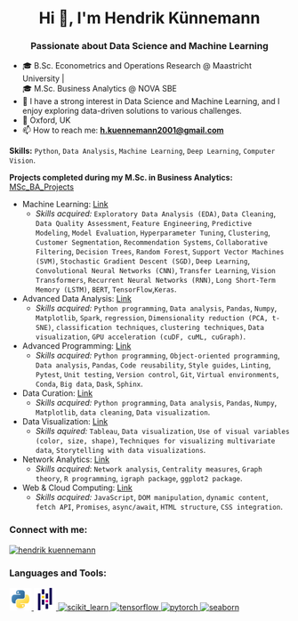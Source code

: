 <h1 align="center">Hi 👋, I'm Hendrik Künnemann</h1>
<h3 align="center">Passionate about Data Science and Machine Learning</h3>

- 🎓 B.Sc. Econometrics and Operations Research @ Maastricht University |\
🎓 M.Sc. Business Analytics @ NOVA SBE
- 🔎 I have a strong interest in Data Science and Machine Learning, and I enjoy exploring data-driven solutions to various challenges.
- 📍 Oxford, UK
- 📫 How to reach me: **h.kuennemann2001@gmail.com**

**Skills:**
`Python`, `Data Analysis`, `Machine Learning`, `Deep Learning`, `Computer Vision`.

**Projects completed during my M.Sc. in Business Analytics:** [MSc_BA_Projects](https://github.com/hkuennemann/MSc_BA_Projects)
- Machine Learning: [Link](https://github.com/hkuennemann/MSc_BA_Projects/tree/main/Machine%20Learning)
  - *Skills acquired:* `Exploratory Data Analysis (EDA)`, `Data Cleaning`, `Data Quality Assessment`, `Feature Engineering`, `Predictive Modeling`, `Model Evaluation`, `Hyperparameter Tuning`, `Clustering`, `Customer Segmentation`, `Recommendation Systems`, `Collaborative Filtering`, `Decision Trees`, `Random Forest`, `Support Vector Machines (SVM)`, `Stochastic Gradient Descent (SGD)`, `Deep Learning`, `Convolutional Neural Networks (CNN)`, `Transfer Learning`, `Vision Transformers`, `Recurrent Neural Networks (RNN)`, `Long Short-Term Memory (LSTM)`, `BERT`, `TensorFlow`,`Keras`.
- Advanced Data Analysis: [Link](https://github.com/hkuennemann/MSc_BA_Projects/tree/main/Advanced%20Data%20Analysis)
  - *Skills acquired:* `Python programming`, `Data analysis`, `Pandas`, `Numpy`, `Matplotlib`, `Spark`, `regression`, `Dimensionality reduction (PCA, t-SNE)`, `classification techniques`, `clustering techniques`, `Data visualization`, `GPU acceleration (cuDF, cuML, cuGraph)`.
- Advanced Programming: [Link](https://github.com/hkuennemann/MSc_BA_Projects/tree/main/Advanced%20Programming)
  - *Skills acquired:* `Python programming`, `Object-oriented programming`, `Data analysis`, `Pandas`, `Code reusability`, `Style guides`, `Linting`, `Pytest`, `Unit testing`, `Version control`, `Git`, `Virtual environments`, `Conda`, `Big data`, `Dask`, `Sphinx`.
- Data Curation: [Link](https://github.com/hkuennemann/MSc_BA_Projects/tree/main/Data%20Curation)
  - *Skills acquired:* `Python programming`, `Data analysis`, `Pandas`, `Numpy`, `Matplotlib`, `data cleaning`, `Data visualization`.
- Data Visualization: [Link](https://github.com/hkuennemann/MSc_BA_Projects/tree/main/Data%20Visualization/Olympic%20Games%20Dashboard)
  - *Skills aquired:* `Tableau`, `Data visualization`, `Use of visual variables (color, size, shape)`, `Techniques for visualizing multivariate data`, `Storytelling with data visualizations`.
- Network Analytics: [Link](https://github.com/hkuennemann/MSc_BA_Projects/tree/main/Network%20Analytics)
  - *Skills acquired*: `Network analysis`, `Centrality measures`, `Graph theory`, `R programming`, `igraph package`, `ggplot2 package`. 
- Web & Cloud Computing: [Link](https://github.com/hkuennemann/MSc_BA_Projects/tree/main/Web%20%26%20Cloud%20Computing/League%20Lense)
  - *Skills acquired:* `JavaScript`, `DOM manipulation`, `dynamic content`, `fetch API`, `Promises`, `async/await`, `HTML structure`, `CSS integration`.

<h3 align="left">Connect with me:</h3>
<p align="left">
<a href="https://linkedin.com/in/hendrik-kuennemann" target="blank"><img align="center" src="https://raw.githubusercontent.com/rahuldkjain/github-profile-readme-generator/master/src/images/icons/Social/linked-in-alt.svg" alt="hendrik kuennemann" height="30" width="40" /></a>
</p>

<h3 align="left">Languages and Tools:</h3>

<p align="left">

<a href="https://www.python.org" target="_blank" rel="noreferrer"> <img src="https://raw.githubusercontent.com/devicons/devicon/master/icons/python/python-original.svg" alt="python" width="40" height="40"/> </a> 
<a href="https://pandas.pydata.org/" target="_blank" rel="noreferrer"> <img src="https://raw.githubusercontent.com/devicons/devicon/2ae2a900d2f041da66e950e4d48052658d850630/icons/pandas/pandas-original.svg" alt="pandas" width="40" height="40"/> </a> 
<a href="https://scikit-learn.org/" target="_blank" rel="noreferrer"> <img src="https://upload.wikimedia.org/wikipedia/commons/0/05/Scikit_learn_logo_small.svg" alt="scikit_learn" width="40" height="40"/> </a> 
<a href="https://www.tensorflow.org" target="_blank" rel="noreferrer"> <img src="https://www.vectorlogo.zone/logos/tensorflow/tensorflow-icon.svg" alt="tensorflow" width="40" height="40"/> </a> 
<a href="´https://pytorch.org" target="_blank" rel="noreferrer"> <img src="https://www.vectorlogo.zone/logos/pytorch/pytorch-icon.svg" alt="pytorch" width="40" height="40"/> </a> 
<a href="https://seaborn.pydata.org/" target="_blank" rel="noreferrer"> <img src="https://seaborn.pydata.org/_images/logo-mark-lightbg.svg" alt="seaborn" width="40" height="40"/> </a> 

</p>
